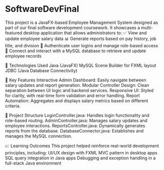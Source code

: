 # SoftwareDevFinal
This project is a JavaFX-based Employee Management System designed as part of our final software development coursework. It showcases a multi-featured desktop application that allows administrators to:
  ✅ View and update employee salary data
  📊 Generate reports based on pay history, job title, and division
  🔐 Authenticate user logins and manage role-based access
  📁 Connect and interact with a MySQL database to retrieve and update employee records

🔧 Technologies Used
  Java (JavaFX)
  MySQL
  Scene Builder for FXML layout
  JDBC (Java Database Connectivity)

🌟 Key Features
  Interactive Admin Dashboard: Easily navigate between salary updates and report generation.
  Modular Controller Design: Clean separation between UI logic and backend services.
  Responsive UI: Styled for clarity, with real-time form validation and error handling.
  Report Automation: Aggregates and displays salary metrics based on different criteria.

📂 Project Structure
  LoginController.java: Handles login functionality and role-based routing.
  AdminController.java: Manages salary updates and employee interactions.
  ReportsController.java: Dynamically generates reports from the database.
  DatabaseConnector.java: Establishes and manages the MySQL connection.

📈 Learning Outcomes
  This project helped reinforce real-world development principles, including:
  UI/UX design with FXML
  MVC pattern in desktop apps
  SQL query integration in Java apps
  Debugging and exception handling in a full-stack Java environment

